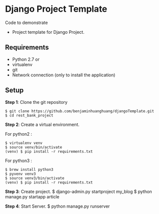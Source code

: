 Django Project Template
=====================================
Code to demonstrate 

- Project template for Django Project.

Requirements
------------

- Python 2.7 or 
- virtualenv 
- git
- Network connection (only to install the application)

Setup
-----

**Step 1**: Clone the git repository

    $ git clone https://github.com/benjaminhuanghuang/djangoTemplate.git
    $ cd rest_bank_project

**Step 2**: Create a virtual environment.

For python2 :

    $ virtualenv venv
    $ source venv/bin/activate
    (venv) $ pip install -r requirements.txt

For python3 :

    $ brew install python3
    $ pyvenv venv3
    $ source venv3/bin/activate
    (venv) $ pip install -r requirements.txt

**Step 3**: Create project.
    $ django-admin.py startproject my_blog
    $ python manage.py startapp article
    
**Step 4**: Start Server.
    $ python manage.py runserver